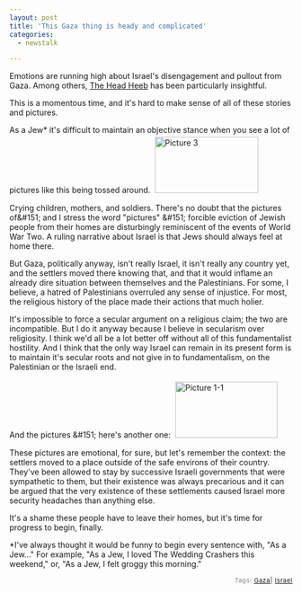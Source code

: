 ```yaml
---
layout: post
title: 'This Gaza thing is heady and complicated'
categories:
  - newstalk

---
```


Emotions are running high about Israel's disengagement and pullout from Gaza.  Among others, <a href="http://headheeb.blogmosis.com/archives/029085.html">The Head Heeb</a> has been particularly insightful. 


This is a momentous time, and it's hard to make sense of all of these stories and pictures.

As a Jew* it's difficult to maintain an objective stance when you see a lot of pictures like this being tossed around. 
<a href="/wp-content/photos/Picture%203.png"><img src="http://www.levjoy.com/wp-content/photos/Picture%203-tm.jpg" height="100" width="184" border="0" hspace="4" vspace="4" alt="Picture 3" /></a>

Crying children, mothers, and soldiers.  There's no doubt that the pictures of&#038;#151; and I stress the word "pictures" &#038;#151; forcible eviction of Jewish people from their homes are disturbingly reminiscent of the events of World War Two.  A ruling narrative about Israel is that Jews should always feel at home there.

But Gaza, politically anyway, isn't really Israel, it isn't really any country yet, and the settlers moved there knowing that, and that it would inflame an already dire situation between themselves and the Palestinians.  For some, I believe, a hatred of Palestinians overruled any sense of injustice.  For most, the religious history of the place made their actions that much holier. 

It's impossible to force a secular argument on a religious claim; the two are incompatible.  But I do it anyway because I believe in secularism over religiosity.  I think we'd all be a lot better off without all of this fundamentalist hostility.  And I think that the only way Israel can remain in its present form is to maintain it's secular roots and not give in to fundamentalism, on the Palestinian or the Israeli end. 

And the pictures &#038;#151; here's another one:
<a href="/wp-content/photos/Picture%201-1.png"><img src="http://www.levjoy.com/wp-content/photos/Picture%201-1-tm.jpg" height="100" width="182" border="0" hspace="4" vspace="4" alt="Picture 1-1" /></a>

These pictures are emotional, for sure, but let's remember the context: the settlers moved  to a place outside of the safe environs of their country.  They've been allowed to stay by successive Israeli governments that were sympathetic to them, but their existence was always precarious and it can be argued that the very existence of these settlements caused Israel more security headaches than anything else.

It's a shame these people have to leave their homes, but it's time for progress to begin, finally.


*I've always thought it would be funny to begin every sentence with, "As a Jew..."  For example, "As a Jew, I loved The Wedding Crashers this weekend," or, "As a Jew, I felt groggy this morning."

<!-- technorati tags start --><p style="text-align:right;font-size:11px;letter-spacing:.05em;color:#808979;">Tags: <a href="http://technorati.com/tag/Gaza" rel="tag">Gaza</a><strong>|</strong> <a href="http://technorati.com/tag/Israel" rel="tag">Israel</a></p><!-- technorati tags end -->
